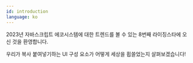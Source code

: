 ```yaml
---
id: introduction
language: ko
---
```


2023년 자바스크립트 에코시스템에 대한 트렌드를 볼 수 있는 8번째 라이징스타에 오신 것을 환영합니다.

우리가 복사 붙여넣기하는 UI 구성 요소가 어떻게 세상을 휩쓸었는지 살펴보겠습니다!

